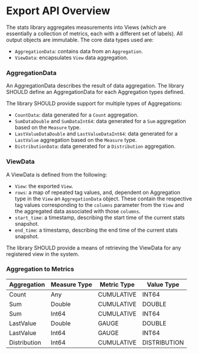 # Export API Overview
The stats library aggregates measurements into Views (which are essentially a collection of
metrics, each with a different set of labels). All output objects are immutable. The core data 
types used are:
* `AggregationData`: contains data from an `Aggregation`.
* `ViewData`: encapsulates `View` data aggregation.

### AggregationData
An AggregationData describes the result of data aggregation. The library SHOULD define an
AggregationData for each Aggregation types defined.

The library SHOULD provide support for multiple types of Aggregations:
* `CountData`: data generated for a `Count` aggregation.
* `SumDataDouble` and `SumDataInt64`: data generated for a `Sum` aggregation based on the `Measure`
type.
* `LastValueDataDouble` and `LastValueDataInt64`: data generated for a `LastValue` aggregation based 
on the `Measure` type.
* `DistributionData`: data generated for a `Distribution` aggregation.

### ViewData
A ViewData is defined from the following:
* `View`: the exported `View`.
* `rows`: a map of repeated tag values, and, dependent on Aggregation type in the `View` an
`AggregationData` object. These contain the respective tag values corresponding to the `columns`
parameter from the `View` and the aggregated data associated with those `columns`.
* `start_time`: a timestamp, describing the start time of the current stats snapshot.
* `end_time`: a timestamp, describing the end time of the current stats snapshot.

The library SHOULD provide a means of retrieving the ViewData for any registered view in the system.

### Aggregation to Metrics

| Aggregation  | Measure Type | Metric Type  | Value Type   |
|--------------|--------------|--------------|--------------|
| Count        | Any          | CUMULATIVE   | INT64        |
| Sum          | Double       | CUMULATIVE   | DOUBLE       |
| Sum          | Int64        | CUMULATIVE   | INT64        |
| LastValue    | Double       | GAUGE        | DOUBLE       |
| LastValue    | Int64        | GAUGE        | INT64        |
| Distribution | Int64        | CUMULATIVE   | DISTRIBUTION |
